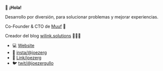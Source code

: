 👋 **¡Hola!**

Desarrollo por diversión, para solucionar problemas y mejorar experiencias.

Co-Founder & CTO de [Muuf](https://muuf.app) 🚌

Creador del blog [wilink.solutions](https://wilink.solutions) 👨🏻‍💻

- 💻 [Website](https://joezerg.dev)
- 📸 [insta/@joezerg](https://instagram.com/joezerg)
- 💼 [Link/joezerg](https://www.linkedin.com/in/joezerg/)
- 🐦 [twit/@joezergullo](https://twitter.com/joezergullo)
